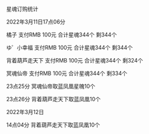 星魂订购统计

2022年3月11日17点06分

橘子 支付RMB 100元   合计星魂344个 剩344个

ゆ゜小幸福 支付RMB 100元 合计星魂344个 剩344个

背着葫芦走天下 支付RMB 100元 合计星魂344个 剩324个

冥魂仙帝 支付RMB 100元 合计星魂344个 剩334个


23点25分 冥魂仙帝取蓝凤凰星魄10个

23点26分 背着葫芦走天下取蓝凤凰10个

2022年3月12日

14点04分 背着葫芦走天下取蓝凤凰10个
